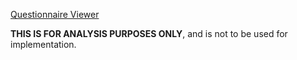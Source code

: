  [Questionnaire Viewer](https://project-wildfyre.github.io/R4/questionnaire-viewer/?q=https://nw-gmsa.github.io/Questionnaire-GenomicOrderPanel.json)
 
**THIS IS FOR ANALYSIS PURPOSES ONLY**, and is not to be used for implementation.
